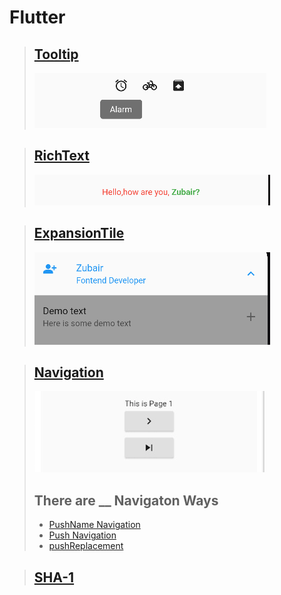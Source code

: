 # Flutter 
<!-- Tooltip -->
> ## [Tooltip](/tooltip/README.md)
> ![](/tooltip/img/tooltip1.png)
<!-- RichText -->
> ## [RichText](/richText/README.md)
> ![](/richText/img/richtext.png)
<!-- RichText -->
> ## [ExpansionTile](/richText/README.md)
> ![](/expansiontile/img/expensiontile.png)

<!-- Navigation -->
> ## [Navigation](/navigation/pushName.md)
> ![](/navigation/img/navigation.png)
> ## There are  __  Navigaton Ways
> - [PushName Navigation](/navigation/pushName.md)
> - [Push Navigation](/navigation/push.md)
> - [pushReplacement](/navigation/pushReplacement.md)
<!-- SHA-1 -->
> ## [SHA-1](/signingReport/README.md)


